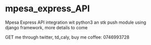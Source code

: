 # mpesa_express_API
Mpesa Express API integration wit python3
an stk push module using django framework, more details to come

GET me through twitter, td_caly,
buy me coffee: 0746993728
